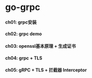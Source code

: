# go-grpc

#### ch01: grpc安装

#### ch02: grpc demo

#### ch03: openssl基本原理 + 生成证书

#### ch04: grpc + TLS

#### ch05: gRPC + TLS + 拦截器 Interceptor